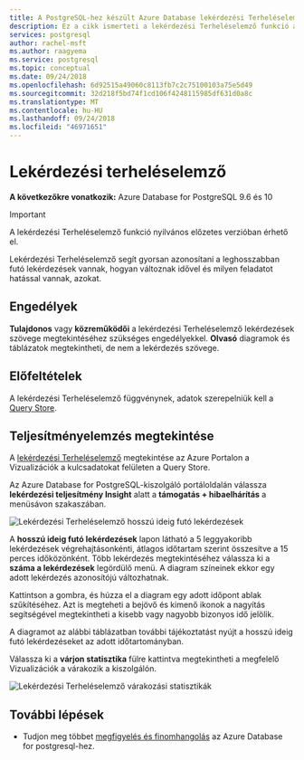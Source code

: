 ```yaml
---
title: A PostgreSQL-hez készült Azure Database lekérdezési Terheléselemző
description: Ez a cikk ismerteti a lekérdezési Terheléselemző funkció az Azure Database for postgresql-hez.
services: postgresql
author: rachel-msft
ms.author: raagyema
ms.service: postgresql
ms.topic: conceptual
ms.date: 09/24/2018
ms.openlocfilehash: 6d92515a49060c8113fb7c2c75100103a75e5d49
ms.sourcegitcommit: 32d218f5bd74f1cd106f4248115985df631d0a8c
ms.translationtype: MT
ms.contentlocale: hu-HU
ms.lasthandoff: 09/24/2018
ms.locfileid: "46971651"
---
```

# <a name="query-performance-insight"></a>Lekérdezési terheléselemző 

**A következőkre vonatkozik:** Azure Database for PostgreSQL 9.6 és 10

> [!IMPORTANT]
> A lekérdezési Terheléselemző funkció nyilvános előzetes verzióban érhető el. 

Lekérdezési Terheléselemző segít gyorsan azonosítani a leghosszabban futó lekérdezések vannak, hogyan változnak idővel és milyen feladatot hatással vannak, azokat.

## <a name="permissions"></a>Engedélyek
**Tulajdonos** vagy **közreműködői** a lekérdezési Terheléselemző lekérdezések szövege megtekintéséhez szükséges engedélyekkel. **Olvasó** diagramok és táblázatok megtekintheti, de nem a lekérdezés szövege.

## <a name="prerequisites"></a>Előfeltételek
A lekérdezési Terheléselemző függvénynek, adatok szerepelniük kell a [Query Store](concepts-query-store.md).

## <a name="viewing-performance-insights"></a>Teljesítményelemzés megtekintése
A [lekérdezési Terheléselemző](concepts-query-performance-insight.md) megtekintése az Azure Portalon a Vizualizációk a kulcsadatokat felületen a Query Store. 

Az Azure Database for PostgreSQL-kiszolgáló portáloldalán válassza **lekérdezési teljesítmény Insight** alatt a **támogatás + hibaelhárítás** a menüsávon szakaszában.

![Lekérdezési Terheléselemző hosszú ideig futó lekérdezések](./media/concepts-query-performance-insight/query-performance-insight-landing-page.png)

A **hosszú ideig futó lekérdezések** lapon látható a 5 leggyakoribb lekérdezések végrehajtásonkénti, átlagos időtartam szerint összesítve a 15 perces időközönként. Több lekérdezés megtekintéséhez válassza ki a **száma a lekérdezések** legördülő menü. A diagram színeinek ekkor egy adott lekérdezés azonosítójú változhatnak.

Kattintson a gombra, és húzza el a diagram egy adott időpont ablak szűkítéséhez. Azt is megteheti a bejövő és kimenő ikonok a nagyítás segítségével megtekintheti a kisebb vagy nagyobb bizonyos idő jelölik.

A diagramot az alábbi táblázatban további tájékoztatást nyújt a hosszú ideig futó lekérdezéseket az adott időtartományban.

Válassza ki a **várjon statisztika** fülre kattintva megtekintheti a megfelelő Vizualizációk a várakozik a kiszolgálón.

![Lekérdezési Terheléselemző várakozási statisztikák](./media/concepts-query-performance-insight/query-performance-insight-wait-statistics.png)

## <a name="next-steps"></a>További lépések
- Tudjon meg többet [megfigyelés és finomhangolás](concepts-monitoring.md) az Azure Database for postgresql-hez.


